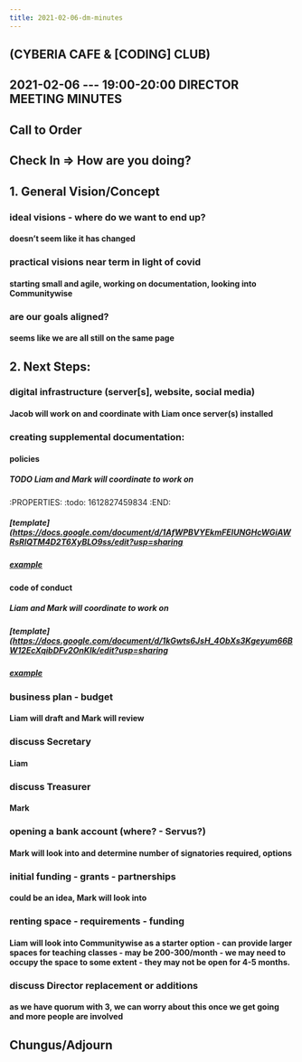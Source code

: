 ```yaml
---
title: 2021-02-06-dm-minutes
---
```


## (CYBERIA CAFE & [CODING] CLUB)
2021-02-06 --- 19:00-20:00
DIRECTOR MEETING
MINUTES
----------
## Call to Order

## Check In => How are you doing?
## 1. General Vision/Concept
### ideal visions - where do we want to end up?
#### doesn’t seem like it has changed
### practical visions near term in light of covid
#### starting small and agile, working on documentation, looking into Communitywise
### are our goals aligned?
#### seems like we are all still on the same page
## 2. Next Steps:
### digital infrastructure (server[s], website, social media)
#### Jacob will work on and coordinate with Liam once server(s) installed
### creating supplemental documentation:
#### policies
##### TODO Liam and Mark will coordinate to work on
:PROPERTIES:
:todo: 1612827459834
:END:
##### [template](https://docs.google.com/document/d/1AfWPBVYEkmFEIUNGHcWGiAWRsRlQTM4D2T6XyBLO9ss/edit?usp=sharing
##### [example](https://docum.ents.ca./GeneralPolicies-October2018.pdf)
#### code of conduct
##### Liam and Mark will coordinate to work on
##### [template](https://docs.google.com/document/d/1kGwts6JsH_4ObXs3Kgeyum66BW12EcXqibDFv2OnKIk/edit?usp=sharing
##### [example](https://docum.ents.ca./CodeOfConduct.pdf)
### business plan - budget
#### Liam will draft and Mark will review
### discuss Secretary
#### Liam
### discuss Treasurer
#### Mark
### opening a bank account (where? - Servus?)
#### Mark will look into and determine number of signatories required, options
### initial funding - grants - partnerships
#### could be an idea, Mark will look into
### renting space - requirements - funding
#### Liam will look into Communitywise as a starter option - can provide larger spaces for teaching classes - may be 200-300/month - we may need to occupy the space to some extent - they may not be open for 4-5 months.
### discuss Director replacement or additions
#### as we have quorum with 3, we can worry about this once we get going and more people are involved
## Chungus/Adjourn